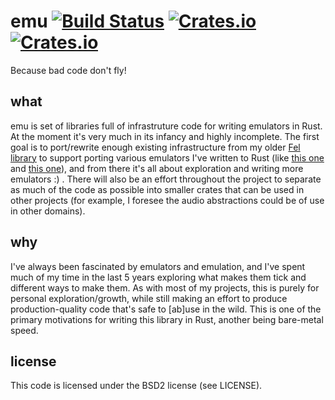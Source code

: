 # emu [![Build Status](https://travis-ci.org/emu-rs/emu.svg)](https://travis-ci.org/emu-rs/emu) [![Crates.io](https://img.shields.io/crates/v/emu.svg)](https://crates.io/crates/emu) [![Crates.io](https://img.shields.io/crates/l/emu.svg)](https://github.com/emu-rs/emu/blob/master/LICENSE)
Because bad code don't fly!

## what
emu is set of libraries full of infrastruture code for writing emulators in Rust. At the moment it's very much in its
infancy and highly incomplete. The first goal is to port/rewrite enough existing infrastructure from my older
[Fel library](https://github.com/yupferris/FerrisLibs/tree/master/Fel) to support porting various emulators I've
written to Rust (like [this one](https://github.com/emu-rs/snes-apu) and
[this one](https://github.com/yupferris/Vip8)), and from there it's all about exploration and writing more
emulators :) . There will also be an effort throughout the project to separate as much of the code as possible
into smaller crates that can be used in other projects (for example, I foresee the audio abstractions could be
of use in other domains).

## why
I've always been fascinated by emulators and emulation, and I've spent much of my time in the last 5 years
exploring what makes them tick and different ways to make them. As with most of my projects, this is purely
for personal exploration/growth, while still making an effort to produce production-quality code that's safe
to [ab]use in the wild. This is one of the primary motivations for writing this library in Rust, another being
bare-metal speed.

## license
This code is licensed under the BSD2 license (see LICENSE).

